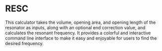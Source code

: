 # RESC
This calculator takes the volume, opening area, and opening length of the resonator as inputs, along with an optional end correction value, and calculates the resonant frequency. It provides a colorful and interactive command line interface to make it easy and enjoyable for users to find the desired frequency.
